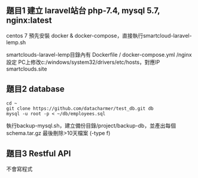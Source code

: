 ## 題目1 建立 laravel站台 php-7.4, mysql 5.7, nginx:latest
centos 7 預先安裝 docker & docker-compose，直接執行smartcloud-laravel-lemp.sh

smartclouds-laravel-lemp目錄內有 Dockerfile / docker-compose.yml /nginx設定
PC上修改c:/windows/system32/drivers/etc/hosts，對應IP smartclouds.site

## 題目2 database 
```
cd ~
git clone https://github.com/datacharmer/test_db.git db
mysql -u root -p < ~/db/employees.sql
```
執行backup-mysql.sh，建立備份目錄/project/backup-db，並產出每個schema.tar.gz
最後刪除>10天檔案 (-type f)

## 題目3 Restful API
不會寫程式

